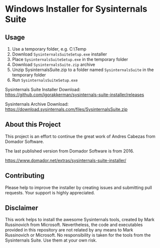 # Windows Installer for Sysinternals Suite

## Usage
1. Use a temporary folder, e.g. C:\Temp
1. Download `SysinternalsSuiteSetup.exe` installer
1. Place `SysinternalsSuiteSetup.exe` in the temporary folder
1. Download `SysinternalsSuite.zip` archive
1. Unzip SysinternalsSuite.zip to a folder named `SysinternalsSuite` in the temporary folder
1. Run `SysinternalsSuiteSetup.exe`

Sysinternals Suite Installer Download:
https://github.com/igorakkerman/sysinternals-suite-installer/releases

Sysinternals Archive Download:
https://download.sysinternals.com/files/SysinternalsSuite.zip

## About this Project
This project is an effort to continue the great work of Andres Cabezas from Domador Software.

The last published version from Domador Software is from 2016.

https://www.domador.net/extras/sysinternals-suite-installer/

## Contributing
Please help to improve the installer by creating issues and submitting pull requests. Your support is highly appreciated.

## Disclaimer
This work helps to install the awesome Sysinternals tools, created by Mark Russinovich from Microsoft. Nevertheless, the code and executables provided in this repository are not related by any means to Mark Russinovich or Microsoft. No responsibility is taken for the tools from the Sysinternals Suite. Use them at your own risk.
